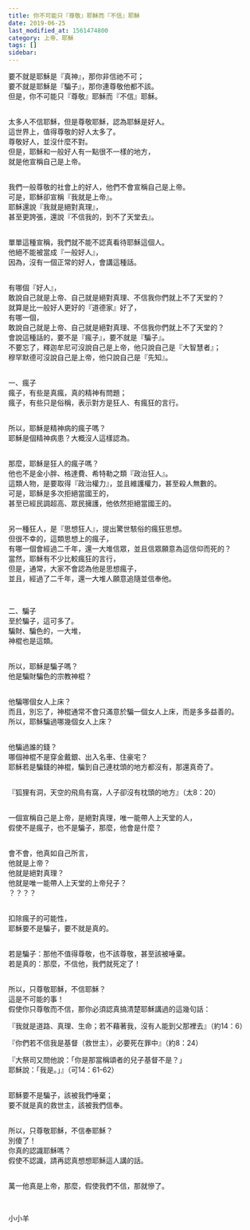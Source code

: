 ```yaml
---
title: 你不可能只『尊敬』耶穌而『不信』耶穌
date: 2019-06-25
last_modified_at: 1561474800
category: 上帝、耶穌
tags: []
sidebar: 
---
```


<p>要不就是耶穌是『真神』，那你非信祂不可；<br/>
要不就是耶穌是『騙子』，那你連尊敬他都不該。<br/>
但是，你不可能只『尊敬』耶穌而『不信』耶穌。</p>
<p><br/>
太多人不信耶穌，但是尊敬耶穌，認為耶穌是好人。<br/>
這世界上，值得尊敬的好人太多了。<br/>
尊敬好人，並沒什麼不對。<br/>
但是，耶穌和一般好人有一點很不一樣的地方，<br/>
就是他宣稱自己是上帝。</p>
<p><br/>
我們一般尊敬的社會上的好人，他們不會宣稱自己是上帝。<br/>
可是，耶穌卻宣稱『我就是上帝』。<br/>
耶穌還說『我就是絕對真理』，<br/>
甚至更誇張，還說『不信我的，到不了天堂去』。</p>
<p><br/>
單單這種宣稱，我們就不能不認真看待耶穌這個人。<br/>
他絕不能被當成『一般好人』，<br/>
因為，沒有一個正常的好人，會講這種話。</p>
<p><br/>
有哪個『好人』，<br/>
敢說自己就是上帝、自己就是絕對真理、不信我你們就上不了天堂的？<br/>
就算是比一般好人更好的『道德家』好了，<br/>
有哪一個，<br/>
敢說自己就是上帝、自己就是絕對真理、不信我你們就上不了天堂的？<br/>
會說這種話的，要不是『瘋子』，要不就是『騙子』。<br/>
不要忘了，釋迦牟尼可沒說自己是上帝，他只說自己是『大智慧者』；<br/>
穆罕默德可沒說自己是上帝，他只說自己是『先知』。</p>
<p><br/>
一、瘋子<br/>
瘋子，有些是真瘋，真的精神有問題；<br/>
瘋子，有些只是俗稱，表示對方是狂人、有瘋狂的言行。</p>
<p><br/>
所以，耶穌是精神病的瘋子嗎？<br/>
耶穌是個精神病患？大概沒人這樣認為。</p>
<p><br/>
那麼，耶穌是狂人的瘋子嗎？<br/>
他也不是金小胖、格達費、希特勒之類『政治狂人』。<br/>
這類人物，是要取得『政治權力』，並且維護權力，甚至殺人無數的。<br/>
可是，耶穌是多次拒絕當國王的，<br/>
甚至已經民調超高、眾民擁護，他依然拒絕當國王的。</p>
<p><br/>
另一種狂人，是『思想狂人』，提出驚世駭俗的瘋狂思想。<br/>
但很不幸的，這類思想上的瘋子，<br/>
有哪一個會經過二千年，還一大堆信眾，並且信眾願意為這信仰而死的？<br/>
當然，耶穌有不少比較瘋狂的言行，<br/>
但是，通常，大家不會認為他是思想瘋子，<br/>
並且，經過了二千年，還一大堆人願意追隨並信奉他。</p>
<p> </p>
<p>二、騙子<br/>
至於騙子，這可多了。<br/>
騙財、騙色的，一大堆，<br/>
神棍也是這類。</p>
<p><br/>
所以，耶穌是騙子嗎？<br/>
他是騙財騙色的宗教神棍？</p>
<p><br/>
他騙哪個女人上床？<br/>
而且，別忘了，神棍通常不會只滿意於騙一個女人上床，而是多多益善的。<br/>
所以，耶穌騙過哪幾個女人上床？</p>
<p><br/>
他騙過誰的錢？<br/>
哪個神棍不是穿金戴銀、出入名車、住豪宅？<br/>
耶穌若是騙錢的神棍，騙到自己連枕頭的地方都沒有，那還真奇了。</p>
<p><br/>
『狐狸有洞，天空的飛鳥有窩，人子卻沒有枕頭的地方』（太8：20）</p>
<p><br/>
一個宣稱自己是上帝，是絕對真理，唯一能帶人上天堂的人，<br/>
假使不是瘋子，也不是騙子，那麼，他會是什麼？</p>
<p><br/>
會不會，他真如自己所言，<br/>
他就是上帝？<br/>
他就是絕對真理？<br/>
他就是唯一能帶人上天堂的上帝兒子？<br/>
？？？？</p>
<p><br/>
扣除瘋子的可能性，<br/>
耶穌要不是騙子，要不就是真的。</p>
<p><br/>
若是騙子：那他不值得尊敬，也不該尊敬，甚至該被唾棄。<br/>
若是真的：那麼，不信他，我們就死定了！</p>
<p><br/>
所以，只尊敬耶穌，不信耶穌？<br/>
這是不可能的事！<br/>
假使你只尊敬而不信，那你必須認真搞清楚耶穌講過的這幾句話：</p>
<p>『我就是道路、真理、生命；若不藉著我，沒有人能到父那裡去』（約14：6）</p>
<p>『你們若不信我是基督（救世主），必要死在罪中』（約8：24）</p>
<p>『大祭司又問他說：「你是那當稱頌者的兒子基督不是？」<br/>
耶穌說：「我是。」』（可14：61-62）</p>
<p><br/>
耶穌要不是騙子，該被我們唾棄；<br/>
要不就是真的救世主，該被我們信奉。</p>
<p><br/>
所以，只尊敬耶穌，不信奉耶穌？<br/>
別傻了！<br/>
你真的認識耶穌嗎？<br/>
假使不認識，請再認真想想耶穌這人講的話。</p>
<p><br/>
萬一他真是上帝，那麼，假使我們不信，那就慘了。</p>
<p> </p>
<p>小小羊</p>

